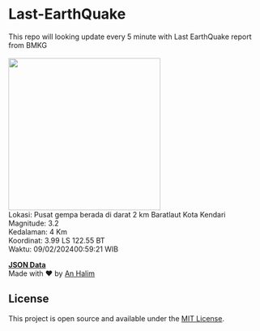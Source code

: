 # Last-EarthQuake
This repo will looking update every 5 minute with Last EarthQuake report from BMKG
<br>
<br>
<img src="https://static.bmkg.go.id/20240209005921.mmi.jpg" width="300"/>
<br>
Lokasi: Pusat gempa berada di darat 2 km Baratlaut Kota Kendari <br>
Magnitude: 3.2 <br>
Kedalaman: 4 Km <br>
Koordinat: 3.99 LS 122.55 BT <br>
Waktu: 09/02/202400:59:21 WIB <br>

<a href="./data/data.json">**JSON Data**</a>
<br>
Made with ❤️ by <a href="https://github.com/an-halim">An Halim</a>
## License

This project is open source and available under the [MIT License](LICENSE).
